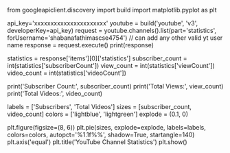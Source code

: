 from googleapiclient.discovery import build
import matplotlib.pyplot as plt


api_key='xxxxxxxxxxxxxxxxxxxxxx'
youtube = build('youtube', 'v3', developerKey=api_key)
request = youtube.channels().list(part='statistics', forUsername='shabanafathimascse4754') // can add any other valid yt user name
response = request.execute()
print(response)


statistics = response['items'][0]['statistics']
subscriber_count = int(statistics['subscriberCount'])
view_count = int(statistics['viewCount'])
video_count = int(statistics['videoCount'])


print('Subscriber Count:', subscriber_count)
print('Total Views:', view_count)
print('Total Videos:', video_count)


labels = ['Subscribers', 'Total Videos']
sizes = [subscriber_count, video_count]
colors = ['lightblue', 'lightgreen']
explode = (0.1, 0) 

plt.figure(figsize=(8, 6))
plt.pie(sizes, explode=explode, labels=labels, colors=colors, autopct='%1.1f%%', shadow=True, startangle=140)
plt.axis('equal') 
plt.title('YouTube Channel Statistics')
plt.show()
